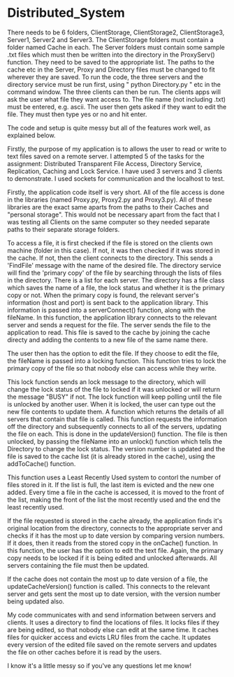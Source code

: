 # Distributed_System
There needs to be 6 folders, ClientStorage, ClientStorage2, ClientStorage3, Server1, Server2 and Server3. The ClientStorage folders must contain a folder named Cache in each. The Server folders must contain some sample .txt files which must then be written into the directory in the ProxyServ() function. They need to be saved to the appropriate list. The paths to the cache etc in the Server, Proxy and Directory files must be changed to fit wherever they are saved. To run the code, the three servers and the directory service must be run first, using " python Directory.py " etc in the command window. The three clients can then be run. The clients apps will ask the user what file they want access to. The file name (not including .txt) must be entered, e.g. ascii. The user then gets asked if they want to edit the file. They must then type yes or no and hit enter.

The code and setup is quite messy but all of the features work well, as explained below.

Firstly, the purpose of my application is to allows the user to read or write to text files saved on a remote server. I attempted 5 of the tasks for the assignment: Distributed Transparent File Access, Directory Service, Replication, Caching and Lock Service. I have used 3 servers and 3 clients to demonstrate. I used sockets for communication and the localhost to test.

Firstly, the application code itself is very short. All of the file access is done in the libraries (named Proxy.py, Proxy2.py and Proxy3.py). All of these libraries are the exact same aparts from the paths to their Caches and "personal storage". This would not be necessary apart from the fact that I was testing all Clients on the same computer so they needed separate paths to their separate storage folders. 

To access a file, it is first checked if the file is stored on the clients own machine (folder in this case). If not, it was then checked if it was stored in the cache. If not, then the client connects to the directory. This sends a 'FindFile' message with the name of the desired file. The directory service will find the 'primary copy' of the file by searching through the lists of files in the directory. There is a list for each server. The directory has a file class which saves the name of a file, the lock status and whether it is the primary copy or not. When the primary copy is found, the relevant server's information (host and port) is sent back to the application library. This information is passed into a serverConnect() function, along with the fileName. In this function, the application library connects to the relevant server and sends a request for the file. The server sends the file to the application to read. This file is saved to the cache by joining the cache directy and adding the contents to a new file of the same name there.

The user then has the option to edit the file. If they choose to edit the file, the fileName is passed into a locking function. This function tries to lock the primary copy of the file so that nobody else can access while they write. 

This lock function sends an lock message to the directory, which will change the lock status of the file to locked if it was unlocked or will return the message "BUSY" if not. The lock function will keep polling until the file is unlocked by another user. When it is locked, the user can type out the new file contents to update them. A function which returns the details of all servers that contain that file is called. This function requests the information off the directory and subsequently connects to all of the servers, updating the file on each. This is done in the updateVersion() function. The file is then unlocked, by passing the fileName into an unlock() function which tells the Directory to change the lock status. The version number is updated and the file is saved to the cache list (it is already stored in the cache), using the addToCache() function.

This function uses a Least Recently Used system to contorl the number of files stored in it. If the list is full, the last item is evicted and the new one added. Every time a file in the cache is accessed, it is moved to the front of the list, making the front of the list the most recently used and the end the least recently used.

If the file requested is stored in the cache already, the application finds it's original location from the directory, connects to the appropriate server and checks if it has the most up to date version by comparing version numbers. If it does, then it reads from the stored copy in the onCache() function. In this function, the user has the option to edit the text file. Again, the primary copy needs to be locked if it is being edited and unlocked afterwards. All servers containing the file must then be updated.

If the cache does not contain the most up to date version of a file, the updateCacheVersion() function is called. This connects to the relevant server and gets sent the most up to date version, with the version number being updated also. 

My code communicates with and send information between servers and clients. It uses a directory to find the locations of files. It locks files if they are being edited, so that nobody else can edit at the same time. It caches files for quicker access and evicts LRU files from the cache. It updates every version of the edited file saved on the remote servers and updates the file on other caches before it is read by the users. 

I know it's a little messy so if you've any questions let me know!
